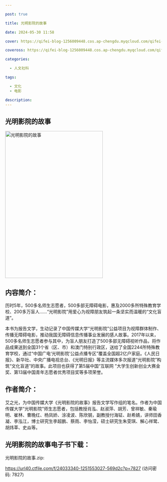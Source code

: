 ```yaml
---

post: true

title: 光明影院的故事

date: 2024-05-30 11:58

cover: https://qifei-blog-1256009448.cos.ap-chengdu.myqcloud.com/qifei-blog/51N9IVUsnnL.jpg

coveross: https://qifei-blog-1256009448.cos.ap-chengdu.myqcloud.com/qifei-blog/51N9IVUsnnL.jpg

categories:

  - 人文社科

tags:

  - 文化
  - 电影

description:
---
```


## 光明影院的故事

<img alt="光明影院的故事" class="aligncenter loading" data-was-processed="true" decoding="async" fetchpriority="high" height="471" src="https://qifei-blog-1256009448.cos.ap-chengdu.myqcloud.com/qifei-blog/51N9IVUsnnL.jpg" style="cursor: zoom-in;" width="314"/>

## 内容简介：

历时5年，500多名师生志愿者，500多部无障碍电影，惠及2000多所特殊教育学校、200多万盲人……“光明影院”用爱心为视障朋友筑起一条坚实而温暖的“文化盲道”。

本书为报告文学，生动记录了中国传媒大学“光明影院”公益项目为视障群体制作、传播无障碍电影，推动我国无障碍信息传播事业发展的感人故事。2017年以来，500多名师生志愿者参与其中，为盲人朋友打造了500多部无障碍视听作品，将作品成果送到全国31个省（区、市）和澳门特别行政区，送给了全国2244所特殊教育学校，通过“中国广电‘光明影院’公益点播专区”覆盖全国超2亿户家庭。《人民日报》、新华社、中央广播电视总台、《光明日报》等主流媒体多次报道“光明影院”构筑“文化盲道”的故事。此项目也获得了第5届中国“互联网 ”大学生创新创业大赛金奖、第13届中国青年志愿者优秀项目奖等多项荣誉。

## 作者简介：

艾之光，为中国传媒大学《光明影院的故事》报告文学写作组的笔名。作者为中国传媒大学“光明影院”师生志愿者，包括教授肖泓、赵淑萍、胡芳、曾祥敏、秦瑜明、崔林、曹晚红、杨凤娇、涂凌波、陈欣钢，副教授付海钲、赵希婧，讲师田香凝、李泓江，博士研究生李超鹏、蔡雨、李怡滢，硕士研究生朱雯琪、解心祥鹭、胡炜莘、史焱等。

## 光明影院的故事电子书下载：

光明影院的故事.zip: 

https://url40.ctfile.com/f/24033340-1251553027-569d2c?p=7827 (访问密码: 7827)
